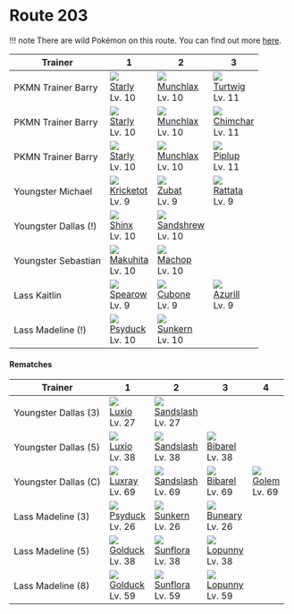 # Route 203

!!! note
    There are wild Pokémon on this route. You can find out more [here](../../wild_pokemon/route_203/).


Trainer              | 1                                  | 2                                   | 3                                  | 
---                  | ---                                | ---                                 | ---                                | 
PKMN Trainer Barry   | ![][396]<br> [Starly]<br> Lv. 10   | ![][446]<br> [Munchlax]<br> Lv. 10  | ![][387]<br> [Turtwig]<br> Lv. 11  | 
PKMN Trainer Barry   | ![][396]<br> [Starly]<br> Lv. 10   | ![][446]<br> [Munchlax]<br> Lv. 10  | ![][390]<br> [Chimchar]<br> Lv. 11 | 
PKMN Trainer Barry   | ![][396]<br> [Starly]<br> Lv. 10   | ![][446]<br> [Munchlax]<br> Lv. 10  | ![][393]<br> [Piplup]<br> Lv. 11   | 
Youngster Michael    | ![][401]<br> [Kricketot]<br> Lv. 9 | ![][041]<br> [Zubat]<br> Lv. 9      | ![][019]<br> [Rattata]<br> Lv. 9   | 
Youngster Dallas (!) | ![][403]<br> [Shinx]<br> Lv. 10    | ![][027]<br> [Sandshrew]<br> Lv. 10 | &nbsp;                             | 
Youngster Sebastian  | ![][296]<br> [Makuhita]<br> Lv. 10 | ![][066]<br> [Machop]<br> Lv. 10    | &nbsp;                             | 
Lass Kaitlin         | ![][021]<br> [Spearow]<br> Lv. 9   | ![][104]<br> [Cubone]<br> Lv. 9     | ![][298]<br> [Azurill]<br> Lv. 9   | 
Lass Madeline (!)    | ![][054]<br> [Psyduck]<br> Lv. 10  | ![][191]<br> [Sunkern]<br> Lv. 10   | &nbsp;                             | 

#### Rematches

Trainer              | 1                                 | 2                                   | 3                                 | 4                               | 
---                  | ---                               | ---                                 | ---                               | ---                             | 
Youngster Dallas (3) | ![][404]<br> [Luxio]<br> Lv. 27   | ![][028]<br> [Sandslash]<br> Lv. 27 | &nbsp;                            | &nbsp;                          | 
Youngster Dallas (5) | ![][404]<br> [Luxio]<br> Lv. 38   | ![][028]<br> [Sandslash]<br> Lv. 38 | ![][400]<br> [Bibarel]<br> Lv. 38 | &nbsp;                          | 
Youngster Dallas (C) | ![][405]<br> [Luxray]<br> Lv. 69  | ![][028]<br> [Sandslash]<br> Lv. 69 | ![][400]<br> [Bibarel]<br> Lv. 69 | ![][076]<br> [Golem]<br> Lv. 69 | 
Lass Madeline (3)    | ![][054]<br> [Psyduck]<br> Lv. 26 | ![][191]<br> [Sunkern]<br> Lv. 26   | ![][427]<br> [Buneary]<br> Lv. 26 | &nbsp;                          | 
Lass Madeline (5)    | ![][055]<br> [Golduck]<br> Lv. 38 | ![][192]<br> [Sunflora]<br> Lv. 38  | ![][428]<br> [Lopunny]<br> Lv. 38 | &nbsp;                          | 
Lass Madeline (8)    | ![][055]<br> [Golduck]<br> Lv. 59 | ![][192]<br> [Sunflora]<br> Lv. 59  | ![][428]<br> [Lopunny]<br> Lv. 59 | &nbsp;                          | 

[Rattata]: ../../pokemon_changes/019/
[Spearow]: ../../pokemon_changes/021/
[Sandshrew]: ../../pokemon_changes/027/
[Sandslash]: ../../pokemon_changes/028/
[Zubat]: ../../pokemon_changes/041/
[Psyduck]: ../../pokemon_changes/054/
[Golduck]: ../../pokemon_changes/055/
[Machop]: ../../pokemon_changes/066/
[Golem]: ../../pokemon_changes/076/
[Cubone]: ../../pokemon_changes/104/
[Sunkern]: ../../pokemon_changes/191/
[Sunflora]: ../../pokemon_changes/192/
[Makuhita]: ../../pokemon_changes/296/
[Azurill]: ../../pokemon_changes/298/
[Turtwig]: ../../pokemon_changes/387/
[Chimchar]: ../../pokemon_changes/390/
[Piplup]: ../../pokemon_changes/393/
[Starly]: ../../pokemon_changes/396/
[Bibarel]: ../../pokemon_changes/400/
[Kricketot]: ../../pokemon_changes/401/
[Shinx]: ../../pokemon_changes/403/
[Luxio]: ../../pokemon_changes/404/
[Luxray]: ../../pokemon_changes/405/
[Buneary]: ../../pokemon_changes/427/
[Lopunny]: ../../pokemon_changes/428/
[Munchlax]: ../../pokemon_changes/446/
[019]: ../img/pokemon/019.png
[021]: ../img/pokemon/021.png
[027]: ../img/pokemon/027.png
[028]: ../img/pokemon/028.png
[041]: ../img/pokemon/041.png
[054]: ../img/pokemon/054.png
[055]: ../img/pokemon/055.png
[066]: ../img/pokemon/066.png
[076]: ../img/pokemon/076.png
[104]: ../img/pokemon/104.png
[191]: ../img/pokemon/191.png
[192]: ../img/pokemon/192.png
[296]: ../img/pokemon/296.png
[298]: ../img/pokemon/298.png
[387]: ../img/pokemon/387.png
[390]: ../img/pokemon/390.png
[393]: ../img/pokemon/393.png
[396]: ../img/pokemon/396.png
[400]: ../img/pokemon/400.png
[401]: ../img/pokemon/401.png
[403]: ../img/pokemon/403.png
[404]: ../img/pokemon/404.png
[405]: ../img/pokemon/405.png
[427]: ../img/pokemon/427.png
[428]: ../img/pokemon/428.png
[446]: ../img/pokemon/446.png
